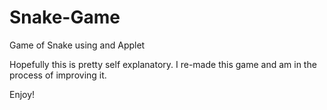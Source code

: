 # Snake-Game
Game of Snake using and Applet

Hopefully this is pretty self explanatory. I re-made this game and am in the process of improving it. 

Enjoy!
